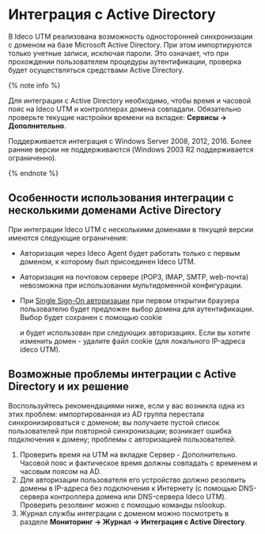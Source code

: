 # Интеграция с Active Directory

В Ideco UTM реализована возможность односторонней синхронизации с доменом на базе Microsoft Active Directory. При этом импортируются только учетные записи, исключая пароли. Это означает, что при прохождении пользователем процедуры аутентификации, проверка будет осуществляться средствами Active Directory.

{% note info %}

Для интеграции с Active Directory необходимо, чтобы время и часовой пояс на Ideco UTM и контроллерах домена совпадали. Обязательно проверьте текущие настройки времени на вкладке: **Сервисы -&gt; Дополнительно**. 

Поддерживается интеграция с Windows Server 2008, 2012, 2016. Более ранние версии не поддерживаются \(Windows 2003 R2 поддерживается ограниченно\).

{% endnote %}

## Особенности использования интеграции с несколькими доменами Active Directory

При интеграции Ideco UTM с несколькими доменами в текущей версии имеются следующие ограничения:

* Авторизация через Ideco Agent будет работать только с первым доменом, к которому был присоединен Ideco UTM.
* Авторизация на почтовом сервере \(POP3, IMAP, SMTP, web-почта\) невозможна при использовании мультидоменной конфигурации.
* При [Single Sign-On авторизации](../../tipy_avtorizacii/single_sign-on_autentifikaciya_cherez_active_directory.md) при первом открытии браузера пользователю будет предложен выбор домена для аутентификации. Выбор будет сохранен с помощью cookie

  и будет использован при следующих авторизациях. Если вы хотите изменить домен - удалите файл cookie \(для локального IP-адреса ideco UTM\).

## Возможные проблемы интеграции с Active Directory и их решение

Воспользуйтесь рекомендациями ниже, если у вас возникла одна из этих проблем: импортированная из AD группа перестала синхронизироваться с доменом; вы получаете пустой список пользователей при повторной синхронизации; возникает ошибка подключения к домену; проблемы с авторизацией пользователей.

1. Проверить время на UTM на вкладке Сервер - Дополнительно. Часовой пояс и фактическое время должны совпадать с временем и часовым поясом на AD.
2. Для авторизации пользователя его устройство должно резолвить домены в IP-адреса без подключения к Интернету \(с помощью DNS-сервера контроллера домена или DNS-сервера Ideco UTM\). Проверить резолвинг можно с помощью команды nslookup.
3. Журнал службы интеграции с доменом можно посмотреть в разделе **Мониторинг -&gt; Журнал -&gt; Интеграция с Active Directory**.


